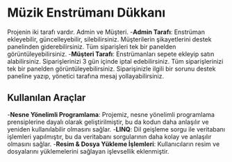 # Müzik Enstrümanı Dükkanı
Projenin iki tarafı vardır. Admin ve Müşteri. 
-**Admin Tarafı**: Enstrüman ekleyebilir, güncelleyebilir, silebilirsiniz. Müşterilerin şikayetlerini destek panelinden giderebilirsiniz. Tüm siparişleri tek bir panelden görüntüleyebilirsiniz.
-**Müşteri Tarafı**: Enstrümanları sepete ekleyip satın alabilirsiniz. Siparişlerinizi 3 gün içinde iptal edebilirsiniz. Tüm siparişlerinizi tek bir panelden görüntüleyebilirsiniz. Siparişinizle ilgili bir sorunu destek paneline yazıp, yönetici tarafına mesaj yollayabilirsiniz.

## Kullanılan Araçlar
-**Nesne Yönelimli Programlama**: Projemiz, nesne yönelimli programlama prensiplerine dayalı olarak geliştirilmiştir, bu da kodun daha anlaşılır ve yeniden kullanılabilir olmasını sağlar.
-**LINQ**: Dil geişleme sorgu ile veritabanı işlemleri yapılmıştır, bu da veritabanı sorgularının daha kolay ve anlaşılır olmasını sağlar.
-**Resim & Dosya Yükleme İşlemleri**: Kullanıcıların resim ve dosyalarını yüklemelerini sağlayan işlevsellik eklenmiştir.
